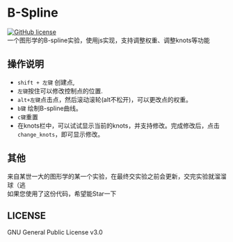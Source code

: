 B-Spline
===========================
[![GitHub license](https://img.shields.io/github/license/aimerforreimu/AUXPI.svg)](https://github.com/aimerforreimu/AUXPI)  
一个图形学的B-spline实验，使用js实现，支持调整权重、调整knots等功能
## 操作说明
* `shift + 左键` 创建点,
* `左键`按住可以修改控制点的位置.
* `alt+左键`点击点，然后滚动滚轮(alt不松开)，可以更改点的权重。
* `b键` 绘制B-spline曲线。
* `c键`重置
* 在knots栏中，可以试试显示当前的knots，并支持修改。完成修改后，点击`change_knots`，即可显示修改。

## 其他
来自某世一大的图形学的某一个实验，在最终交实验之前会更新，交完实验就溜溜球（逃  
如果您使用了这份代码，希望能Star一下

## LICENSE

GNU General Public License v3.0
